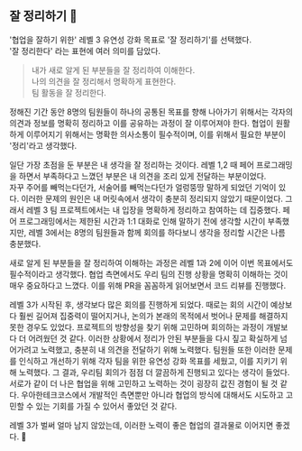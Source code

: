 ## 잘 정리하기 🧹

'협업을 잘하기 위한' 레벨 3 유연성 강화 목표로 '잘 정리하기'를 선택했다.<br>
'잘 정리한다' 라는 표현에 여러 의미를 담았다. 

> 내가 새로 알게 된 부분들을 잘 정리하여 이해한다.<br>
나의 의견을 잘 정리해서 명확하게 표현한다.<br>
팀 활동을 잘 정리한다.

정해진 기간 동안 8명의 팀원들이 하나의 공통된 목표를 향해 나아가기 위해서는 각자의 의견과 정보를 명확히 정리하고 이를 공유하는 과정이 잘 이루어져야 한다.
협업이 원활하게 이루어지기 위해서는 명확한 의사소통이 필수적이며, 이를 위해서 필요한 부분이 '정리'라고 생각했다.

일단 가장 초점을 둔 부분은 내 생각을 잘 정리하는 것이다.
레벨 1,2 때 페어 프로그래밍을 하면서 부족하다고 느꼈던 부분은 내 의견을 조리 있게 전달하는 부분이었다.  
자꾸 주어를 빼먹는다던가, 서술어를 빼먹는다던가 얼렁뚱땅 말하게 되었던 기억이 있다. 
이러한 문제의 원인은 내 머릿속에서 생각이 충분히 정리되지 않았기 때문이었다.
그래서 레벨 3 팀 프로젝트에서는 내 입장을 명확하게 정리하고 참여하는 데 집중했다.
페어 프로그래밍에서는 제한된 시간과 1:1 대화로 인해 말하기 전에 생각할 시간이 부족했지만, 레벨 3에서는 8명의 팀원들과 함께 회의를 하다보니 생각을 정리할 시간은 나름 충분했다.

새로 알게 된 부분들을 잘 정리하여 이해하는 과정은 레벨 1과 2에 이어 이번 목표에서도 필수적이라고 생각했다.
협업 측면에서도 우리 팀의 진행 상황을 명확히 이해하는 것이 매우 중요하다고 느꼈다.
이를 위해 PR을 꼼꼼하게 읽어보면서 코드 리뷰를 진행했다.

레벨 3가 시작된 후, 생각보다 많은 회의를 진행하게 되었다.
때로는 회의 시간이 예상보다 훨씬 길어져 집중력이 떨어지거나, 논의가 본래의 목적에서 벗어나 문제를 해결하지 못한 경우도 있었다.
프로젝트의 방향성을 찾기 위해 고민하며 회의하는 과정이 개발보다 더 어려웠던 것 같다. 
이러한 상황에서 정리가 안된 부분들을 다시 짚고 확실하게 넘어가려고 노력했고, 충분히 내 의견을 전달하기 위해 노력했다.
팀원들 또한 이러한 문제를 인식하고 개선하기 위해 각자 팀을 위한 유연성 강화 목표를 세웠고, 이를 지키기 위해 노력했다.
그 결과, 우리팀 회의가 점점 더 깔끔하게 진행되고 있다는 생각이 들었다.
서로가 같이 더 나은 협업을 위해 고민하고 노력하는 것이 굉장히 값진 경험이 될 것 같다.
우아한테크코스에서 개발적인 측면뿐만 아니라 협업의 방식에 대해서도 시도하고 고민할 수 있는 기회를 가질 수 있어서 좋았던 것 같다.

레벨 3가 벌써 얼마 남지 않았는데, 이러한 노력이 좋은 협업의 결과물로 이어지면 좋겠다. 💪
